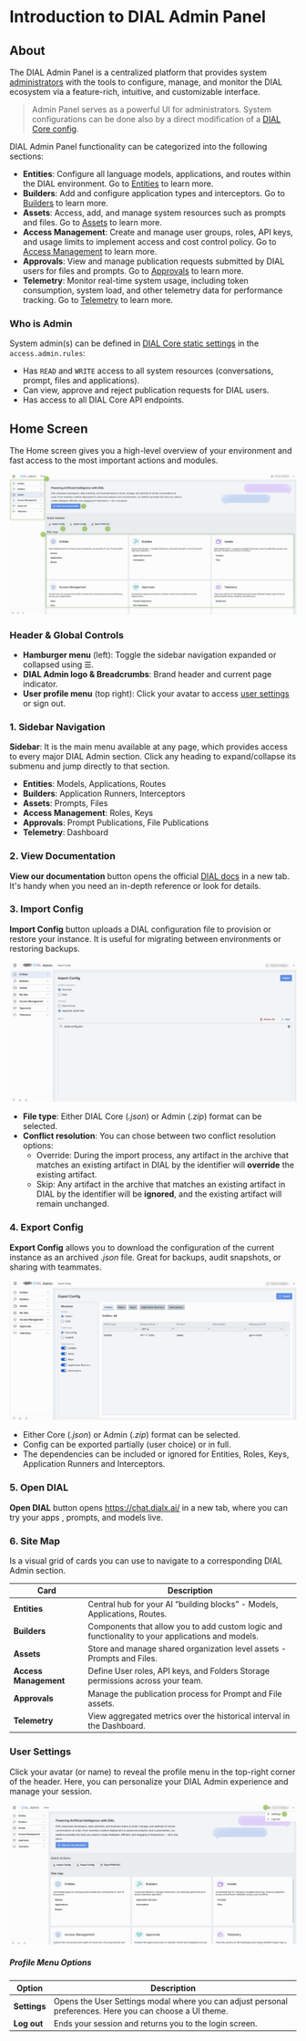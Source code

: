 # Introduction to DIAL Admin Panel

## About

The DIAL Admin Panel is a centralized platform that provides system [administrators](#who-is-admin) with the tools to configure, manage, and monitor the DIAL ecosystem via a feature-rich, intuitive, and customizable interface. 

> Admin Panel serves as a powerful UI for administrators. System configurations can be done also by a direct modification of a [DIAL Core config](https://github.com/epam/ai-dial-core).

DIAL Admin Panel functionality can be categorized into the following sections:

* **Entities**: Configure all language models, applications, and routes within the DIAL environment. Go to [Entities](/docs/platform/11.admin-panel/entities-models.md) to learn more.
* **Builders**: Add and configure application types and interceptors. Go to [Builders](/docs/platform/11.admin-panel/builders-application-runners.md) to learn more.
* **Assets**: Access, add, and manage system resources such as prompts and files. Go to [Assets](/docs/platform/11.admin-panel/assets-files.md) to learn more.
* **Access Management**: Create and manage user groups, roles, API keys, and usage limits to implement access and cost control policy. Go to [Access Management](/docs/platform/11.admin-panel/access-management-roles.md) to learn more.
* **Approvals**: View and manage publication requests submitted by DIAL users for files and prompts. Go to [Approvals](/docs/platform/11.admin-panel/approvals-file-publications.md) to learn more.
* **Telemetry**: Monitor real-time system usage, including token consumption, system load, and other telemetry data for performance tracking. Go to [Telemetry](/docs/platform/11.admin-panel/telemetry-dashboard.md) to learn more.

### Who is Admin

System admin(s) can be defined in [DIAL Core static settings](https://github.com/epam/ai-dial-core?tab=readme-ov-file#static-settings) in the `access.admin.rules`:

* Has `READ` and `WRITE` access to all system resources (conversations, prompt, files and applications).
* Can view, approve and reject publication requests for DIAL users. 
* Has access to all DIAL Core API endpoints.

## Home Screen

The Home screen gives you a high-level overview of your environment and fast access to the most important actions and modules.

![img.png](img/img.png)

### Header & Global Controls

* **Hamburger menu** (left): Toggle the sidebar navigation expanded or collapsed using ☰.
* **DIAL Admin logo & Breadcrumbs**: Brand header and current page indicator.
* **User profile menu** (top right): Click your avatar to access [user settings](#user-settings) or sign out.

### 1. Sidebar Navigation

**Sidebar**: It is the main menu available at any page, which provides access to every major DIAL Admin section. Click any heading to expand/collapse its submenu and jump directly to that section.

* **Entities**: Models, Applications, Routes
* **Builders**: Application Runners, Interceptors
* **Assets**: Prompts, Files
* **Access Management**: Roles, Keys
* **Approvals**: Prompt Publications, File Publications
* **Telemetry**: Dashboard

### 2. View Documentation

**View our documentation** button opens the official [DIAL docs](https://docs.dialx.ai/) in a new tab. It's handy when you need an in-depth reference or look for details.

### 3. Import Config

**Import Config** button uploads a DIAL configuration file to provision or restore your instance. It is useful for migrating between environments or restoring backups.

![img.png](img/img_56.png)

* **File type**: Either DIAL Core (_.json_) or Admin (_.zip_) format can be selected.
* **Conflict resolution**: You can chose between two conflict resolution options:
  * Override: During the import process, any artifact in the archive that matches an existing artifact in DIAL by the identifier will **override** the existing artifact.
  * Skip: Any artifact in the archive that matches an existing artifact in DIAL by the identifier will be **ignored**, and the existing artifact will remain unchanged.

### 4. Export Config

**Export Config** allows you to download the configuration of the current instance as an archived *.json* file. Great for backups, audit snapshots, or sharing with teammates.

![img_1.png](img/img_57.png)

* Either Core (_.json_) or Admin (_.zip_) format can be selected.
* Config can be exported partially (user choice) or in full.
* The dependencies can be included or ignored for Entities, Roles, Keys, Application Runners and Interceptors. 

### 5. Open DIAL

**Open DIAL** button opens https://chat.dialx.ai/ in a new tab, where you can try your apps , prompts, and models live.

### 6. Site Map

Is a visual grid of cards you can use to navigate to a corresponding DIAL Admin section.

| Card                  | Description                                                                                      |
|-----------------------|--------------------------------------------------------------------------------------------------|
| **Entities**          | Central hub for your AI “building blocks” - Models, Applications, Routes.                        |
| **Builders**          | Components that allow you to add custom logic and functionality to your applications and models. |
| **Assets**            | Store and manage shared organization level assets - Prompts and Files.                           |
| **Access Management** | Define User roles, API keys, and Folders Storage permissions across your team.                   |
| **Approvals**         | Manage the publication process for Prompt and File assets.                                       |
| **Telemetry**         | View aggregated metrics over the historical interval in the Dashboard.                           |


### User Settings

Click your avatar (or name) to reveal the profile menu in the top-right corner of the header. Here, you can personalize your DIAL Admin experience and manage your session.

![img_1.png](img/img_1.png)

##### Profile Menu Options

| Option       | Description                                                              |
| ------------ | ------------------------------------------------------------------------ |
| **Settings** | Opens the User Settings modal where you can adjust personal preferences. Here you can choose a UI theme.|
| **Log out**  | Ends your session and returns you to the login screen.                   |



